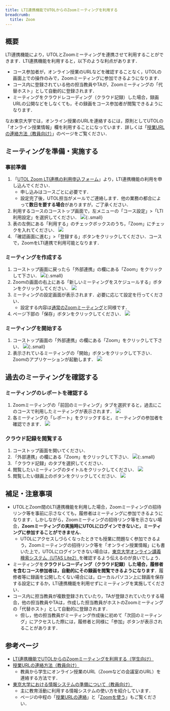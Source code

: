 ```yaml
---
title: LTI連携機能でUTOLからのZoomミーティングを利用する
breadcrumb:
  title: Zoom
---
```


## 概要

LTI連携機能により，UTOLとZoomミーティングを連携させて利用することができます．LTI連携機能を利用すると，以下のような利点があります．

- コース参加者が，オンライン授業のURLなどを確認することなく，UTOLの画面上での操作のみで，Zoomミーティングに参加できるようになります．
- コース内に登録されている他の担当教員やTAが，Zoomミーティングの「代替ホスト」として自動的に登録されます．
- ミーティングをクラウドレコーディング（クラウド記録）した場合，録画URLの公開などをしなくても，その録画をコース参加者が閲覧できるようになります．

なお東京大学では，オンライン授業のURLを連絡するには，原則としてUTOLの「オンライン授業情報」欄を利用することになっています．詳しくは「[授業URLの連絡方法（教員向け）](/faculty_members/url)」のページをご覧ください．

## ミーティングを準備・実施する

### 事前準備

1. 「[UTOL Zoom LTI連携の利用申込フォーム](https://forms.gle/GY1GsxkoTDdUeSCKA)」より，LTI連携機能の利用を申し込んでください．
   - 申し込みはコースごとに必要です．
   - 設定完了後，UTOL担当がメールでご連絡します．他の業務の都合によって**数日を要する場合**がありますが，ご了承ください．
2. 利用するコースのコーストップ画面で，左メニューの「コース設定」>「LTI利用設定」を選択してください．
   ![](utol_menu.png){:.small}
3. 表の左側にある「利用する」のチェックボックスのうち，「Zoom」にチェックを入れてください．
   ![](utol_lti_setting.png)
4. 「確認画面に進む」>「登録する」ボタンをクリックしてください．コースで，ZoomをLTI連携で利用可能となります．

### ミーティングを作成する

1. コーストップ画面に戻ったら「外部連携」の欄にある「Zoom」をクリックして下さい．
   ![](utol_lti.png){:.small}
2. Zoomの画面の右上にある「新しいミーティングをスケジュールする」ボタンをクリックしてください．
   ![](zoom_next_meeting.png)
3. ミーティングの設定画面が表示されます．必要に応じて設定を行ってください．
   - 設定する内容は[通常のZoomミーティング](/zoom/create_room/#settings-general)と同様です．
4. ページ下部の「保存」ボタンをクリックしてください．
   ![](zoom_next_meeting_save.png)

### ミーティングを開始する

1. コーストップ画面の「外部連携」の欄にある「Zoom」をクリックして下さい．
   ![](utol_lti.png){:.small}
2. 表示されているミーティングの「開始」ボタンをクリックして下さい．Zoomのアプリケーションが起動します．
   ![](zoom_next_meeting_start.png)

## 過去のミーティングを確認する

### ミーティングのレポートを確認する

1. Zoomミーティングの「前回のミーティング」タブを選択すると，過去にこのコースで利用したミーティングが表示されます．
   ![](zoom_past_meeting_report.png)
2. 各ミーティングの「レポート」をクリックすると，ミーティングの参加者を確認できます．
   ![](zoom_meeting_report.png)

### クラウド記録を閲覧する

1. コーストップ画面を開いてください．
2. 「外部連携」の欄にある「Zoom」をクリックして下さい．
   ![](utol_lti.png){:.small}
3. 「クラウド記録」のタブを選択してください．
4. 閲覧したいミーティングのタイトルをクリックしてください．
   ![](zoom_cloud_recording.png)
5. 閲覧したい録画上のボタンをクリックしてください．
   ![](zoom_cloud_recording_detail.png)

## 補足・注意事項

- UTOLとZoom間のLTI連携機能を利用した場合，Zoomミーティングの招待リンク等を事前に示さなくても，履修者はミーティングに参加できるようになります．しかしながら，Zoomミーティングの招待リンク等を示さない場合，**Zoomミーティングの実施時にUTOLにログインできないと，ミーティングに参加することができません**．
  - UTOLにアクセスしづらくなったときでも授業に問題なく参加できるよう，Zoomミーティングの招待リンク等を「オンライン授業情報」にも書いた上で，UTOLにログインできない場合は，[東京大学オンライン講義検索システム（UTAS Lite2）](https://utelecon-directory.adm.u-tokyo.ac.jp/ja/login/?next=/ja/)を確認するよう伝えるのが良いでしょう．
- ミーティングを**クラウドレコーディング（クラウド記録）した場合，履修者を含むコース参加者は，自動的にその録画を閲覧できるようになります**．履修者等に録画を公開したくない場合には，ローカルパソコン上に録画を保存する設定にするか，LTI連携機能を利用せずにミーティングを実施してください．
- コース内に担当教員が複数登録されていたり，TAが登録されていたりする場合，他の担当教員やTAは，作成した担当教員がホストのZoomミーティングの「代替ホスト」として自動的に登録されます．
  - 但し，他の担当教員がミーティング作成後に初めて「次回のミーティング」にアクセスした際には，履修者と同様に「参加」ボタンが表示されることがあります．

## 参考ページ

- [LTI連携機能でUTOLからのZoomミーティングを利用する（学生向け）](../../../students/lti/zoom/)
- [授業URLの連絡方法（教員向け）](/faculty_members/url)
  - 教員から学生にオンライン授業のURL（Zoomなどの会議室のURL）を連絡する方法です．
- [東京大学における情報システムの準備について（教員向け）](/faculty_members/)
  - 主に教育活動に利用する情報システムの使い方を紹介しています．
  - ページの中程の「[授業URLの連絡](/faculty_members/#course-url)」と「[Zoomを使う](/faculty_members/#zoom)」もご覧ください．
